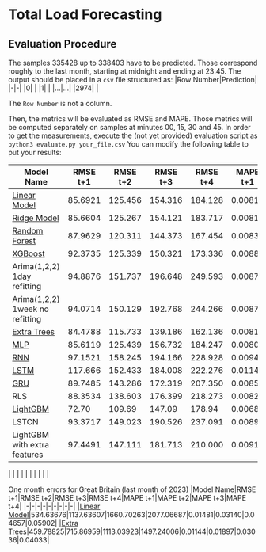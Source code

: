 # Total Load Forecasting
## Evaluation Procedure
The samples $335428$ up to $338403$ have to be predicted. Those correspond roughly to the last month, starting at midnight and ending at 23:45.
The output should be placed in a `csv` file structured as:
|Row Number|Prediction|
|-|-|
|0| |
|1| |
|...|...|
|2974| |

The `Row Number` is not a column.

Then, the metrics will be evaluated as RMSE and MAPE. Those metrics will be computed separately on samples at minutes 00, 15, 30 and 45.
In order to get the measurements, execute the (not yet provided) evaluation script as
`python3 evaluate.py your_file.csv`
You can modify the following table to put your results:

| Model Name                                    |RMSE t+1|RMSE t+2|RMSE t+3|RMSE t+4|MAPE t+1|MAPE t+2|MAPE t+3|MAPE t+4|
|-----------------------------------------------|-|-|-|-|-|-|-|-|
| [Linear Model](Models_Pascal/Linear.ipynb)    |85.6921|125.456|154.316|184.128|0.00813|0.01175|0.01466|0.01754|
| [Ridge Model](Models_Pascal/Linear.ipynb)     |85.6604|125.267|154.121|183.717|0.00812|0.01173|0.01462|0.01751|
| [Random Forest](Models_Pascal/Ensemble.ipynb) |87.9629|120.311|144.373|167.454|0.00833|0.01122|0.01349|0.01574|
| [XGBoost](Models_Pascal/Ensemble.ipynb)       |92.3735|125.339|150.321|173.336|0.00888|0.01169|0.01389|0.01609|
| Arima(1,2,2) 1day refitting                   |94.8876|151.737|196.648|249.593|0.00879|0.01398|0.01845|0.02397|
| Arima(1,2,2) 1week no refitting               |94.0714|150.129|192.768|244.266|0.00873|0.01367|0.01778|0.02314|
| [Extra Trees](Models_Pascal/Ensemble.ipynb)   |84.4788|115.733|139.186|162.136|0.00814|0.01087|0.01304|0.01515|
| [MLP](Models_Pascal/MLP_Tuning.ipynb)         |85.6119|125.439|156.732|184.247|0.00801|0.01178|0.01471|0.01730|
| [RNN](DeepLearningForecastingRNNs.ipynb) |97.1521|158.245|194.166|228.928|0.00947|0.01543|0.01865|0.02160|
| [LSTM](DeepLearningForecastingRNNs.ipynb) |117.666|152.433|184.008|222.276|0.01143|0.01452|0.01757|0.02132|
| [GRU](DeepLearningForecastingRNNs.ipynb) |89.7485|143.286|172.319|207.350|0.00850|0.01381|0.01676|0.01987|
| RLS                                           |88.3534|138.603|176.399|218.273|0.00826|0.01282|0.01650|0.02057|
| [LightGBM](LightGBM_Lisbon3_2024.ipynb)       |72.70|109.69|147.09|178.94|0.0068|0.0103|0.0137|0.0169|
| LSTCN                                         |93.3717|149.023|190.526|237.091|0.00893|0.01411|0.01834|0.02326|
| LightGBM with extra features                  |97.4491|147.111|181.713|210.000|0.00918|0.01375|0.01726|0.02009|

| | | | | | | | | |

One month errors for Great Britain (last month of 2023)
|Model Name|RMSE t+1|RMSE t+2|RMSE t+3|RMSE t+4|MAPE t+1|MAPE t+2|MAPE t+3|MAPE t+4|
|-|-|-|-|-|-|-|-|-|
|[Linear Model](Models_Pascal/GBEvaluation.ipynb)|534.63676|1137.63607|1660.70263|2077.06687|0.01481|0.03140|0.04657|0.05902|
|[Extra Trees](Models_Pascal/GBEvaluation.ipynb)|459.78825|715.86959|1113.03923|1497.24006|0.01144|0.01897|0.03036|0.04033|
